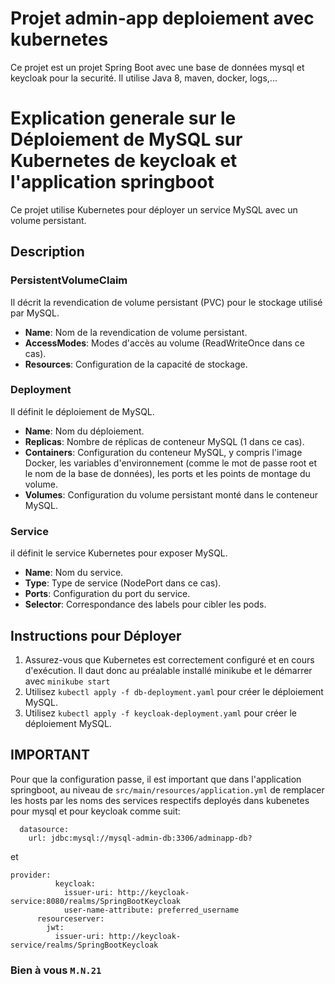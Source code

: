 # Projet admin-app deploiement avec kubernetes

Ce projet est un projet Spring Boot avec une base de données mysql et keycloak pour la securité. Il utilise Java 8, maven, docker, logs,...

# Explication generale sur le Déploiement de MySQL sur Kubernetes de keycloak et l'application springboot

Ce projet utilise Kubernetes pour déployer un service MySQL avec un volume persistant.

## Description

### PersistentVolumeClaim

Il décrit la revendication de volume persistant (PVC) pour le stockage utilisé par MySQL.

- **Name**: Nom de la revendication de volume persistant.
- **AccessModes**: Modes d'accès au volume (ReadWriteOnce dans ce cas).
- **Resources**: Configuration de la capacité de stockage.

### Deployment

Il définit le déploiement de MySQL.

- **Name**: Nom du déploiement.
- **Replicas**: Nombre de réplicas de conteneur MySQL (1 dans ce cas).
- **Containers**: Configuration du conteneur MySQL, y compris l'image Docker, les variables d'environnement (comme le mot de passe root et le nom de la base de données), les ports et les points de montage du volume.
- **Volumes**: Configuration du volume persistant monté dans le conteneur MySQL.

### Service

il définit le service Kubernetes pour exposer MySQL.

- **Name**: Nom du service.
- **Type**: Type de service (NodePort dans ce cas).
- **Ports**: Configuration du port du service.
- **Selector**: Correspondance des labels pour cibler les pods.

## Instructions pour Déployer

1. Assurez-vous que Kubernetes est correctement configuré et en cours d'exécution. Il daut donc au préalable installé minikube et le démarrer avec `minikube start`
2. Utilisez `kubectl apply -f db-deployment.yaml` pour créer le déploiement MySQL.
3. Utilisez `kubectl apply -f keycloak-deployment.yaml` pour créer le déploiement MySQL.

## IMPORTANT
Pour que la configuration passe, il est important que dans l'application springboot, au niveau de `src/main/resources/application.yml` de remplacer les hosts par les noms des services respectifs deployés dans kubenetes pour mysql et pour keycloak comme suit:

```
  datasource:
    url: jdbc:mysql://mysql-admin-db:3306/adminapp-db?
```
et 
```
provider:
          keycloak:
            issuer-uri: http://keycloak-service:8080/realms/SpringBootKeycloak
            user-name-attribute: preferred_username
      resourceserver:
        jwt:
          issuer-uri: http://keycloak-service/realms/SpringBootKeycloak
```



### Bien à vous `M.N.21`

